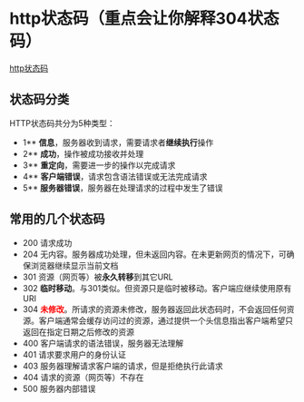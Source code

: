 # http状态码（重点会让你解释304状态码）

[http状态码](https://www.runoob.com/http/http-status-codes.html)

## 状态码分类

HTTP状态码共分为5种类型：

- 1**	**信息**，服务器收到请求，需要请求者**继续执行**操作
- 2**	**成功**，操作被成功接收并处理
- 3**	**重定向**，需要进一步的操作以完成请求
- 4**	**客户端错误**，请求包含语法错误或无法完成请求
- 5**	**服务器错误**，服务器在处理请求的过程中发生了错误

## 常用的几个状态码

- 200 请求成功
- 204 无内容。服务器成功处理，但未返回内容。在未更新网页的情况下，可确保浏览器继续显示当前文档
- 301 资源（网页等）被**永久转移**到其它URL
- 302 **临时移动**。与301类似。但资源只是临时被移动。客户端应继续使用原有URI
- 304 **<font color='red'>未修改</font>**。所请求的资源未修改，服务器返回此状态码时，不会返回任何资源。客户端通常会缓存访问过的资源，通过提供一个头信息指出客户端希望只返回在指定日期之后修改的资源
- 400 客户端请求的语法错误，服务器无法理解
- 401 请求要求用户的身份认证
- 403 服务器理解请求客户端的请求，但是拒绝执行此请求
- 404 请求的资源（网页等）不存在
- 500 服务器内部错误